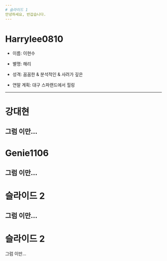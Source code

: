 ```yaml
---
# 슬라이드 1
안녕하세요, 반갑습니다.
---
```

# Harrylee0810

* 이름: 이현수

* 별명: 해리

* 성격: 꼼꼼한 & 분석적인 & 사려가 깊은

* 연말 계획: 대구 스파랜드에서 힐링

---
# 강대현
그럼 이만... 
---
# Genie1106
그럼 이만... 
---
# 슬라이드 2
그럼 이만... 
---
# 슬라이드 2
그럼 이만... 
